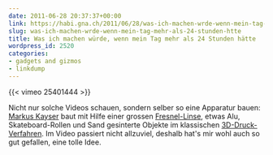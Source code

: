 ```yaml
---
date: 2011-06-28 20:37:37+00:00
link: https://habi.gna.ch/2011/06/28/was-ich-machen-wrde-wenn-mein-tag-mehr-als-24-stunden-htte/
slug: was-ich-machen-wrde-wenn-mein-tag-mehr-als-24-stunden-htte
title: Was ich machen würde, wenn mein Tag mehr als 24 Stunden hätte
wordpress_id: 2520
categories:
- gadgets and gizmos
- linkdump
---
```


{{< vimeo 25401444 >}}

Nicht nur solche Videos schauen, sondern selber so eine Apparatur bauen: [Markus Kayser](http://www.markuskayser.com/) baut mit Hilfe einer grossen [Fresnel-Linse](https://de.wikipedia.org/wiki/Fresnel-Linse), etwas Alu, Skateboard-Rollen und Sand gesinterte Objekte im klassischen [3D-Druck-Verfahren](https://de.wikipedia.org/wiki/Digital_Fabricator). Im Video passiert nicht allzuviel, deshalb hat's mir wohl auch so gut gefallen, eine tolle Idee.
